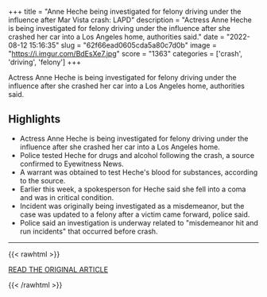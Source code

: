 +++
title = "Anne Heche being investigated for felony driving under the influence after Mar Vista crash: LAPD"
description = "Actress Anne Heche is being investigated for felony driving under the influence after she crashed her car into a Los Angeles home, authorities said."
date = "2022-08-12 15:16:35"
slug = "62f66ead0605cda5a80c7d0b"
image = "https://i.imgur.com/BdEsXe7.jpg"
score = "1363"
categories = ['crash', 'driving', 'felony']
+++

Actress Anne Heche is being investigated for felony driving under the influence after she crashed her car into a Los Angeles home, authorities said.

## Highlights

- Actress Anne Heche is being investigated for felony driving under the influence after she crashed her car into a Los Angeles home.
- Police tested Heche for drugs and alcohol following the crash, a source confirmed to Eyewitness News.
- A warrant was obtained to test Heche's blood for substances, according to the source.
- Earlier this week, a spokesperson for Heche said she fell into a coma and was in critical condition.
- Incident was originally being investigated as a misdemeanor, but the case was updated to a felony after a victim came forward, police said.
- Police said an investigation is underway related to "misdemeanor hit and run incidents" that occurred before crash.

---

{{< rawhtml >}}
  <p class="article-category">
    <a target="_blank" href="https://abc7.com/anne-heche-car-crash-mar-vista-driving-under-the-influence-investigation/12117722/">READ THE ORIGINAL ARTICLE</a>
  </p>
{{< /rawhtml >}}
